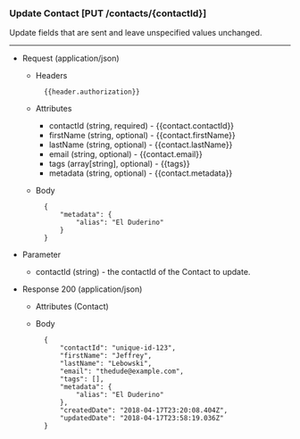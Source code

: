 ### Update Contact [PUT /contacts/{contactId}]

Update fields that are sent and leave unspecified values unchanged.

---
+ Request (application/json)
    + Headers
    
            {{header.authorization}}
        
    + Attributes
        + contactId (string, required) - {{contact.contactId}}
        + firstName (string, optional) - {{contact.firstName}}
        + lastName (string, optional) - {{contact.lastName}}
        + email (string, optional) - {{contact.email}}
        + tags (array[string], optional) - {{tags}}
        + metadata (string, optional) - {{contact.metadata}}

    + Body

            {
                "metadata": {
                    "alias": "El Duderino"
                }
            }
            
+ Parameter
    + contactId (string) - the contactId of the Contact to update.
    
+ Response 200 (application/json)
    + Attributes (Contact)

    + Body
            
            {
                "contactId": "unique-id-123",
                "firstName": "Jeffrey",
                "lastName": "Lebowski",
                "email": "thedude@example.com",
                "tags": [],
                "metadata": {
                    "alias": "El Duderino"
                },
                "createdDate": "2018-04-17T23:20:08.404Z",
                "updatedDate": "2018-04-17T23:58:19.036Z"
            }
